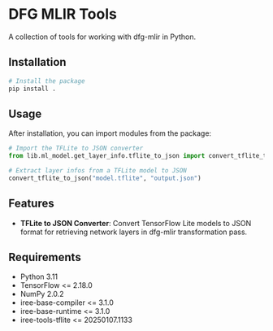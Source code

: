 # DFG MLIR Tools

A collection of tools for working with dfg-mlir in Python.

## Installation

```bash
# Install the package
pip install .
```

## Usage

After installation, you can import modules from the package:

```python
# Import the TFLite to JSON converter
from lib.ml_model.get_layer_info.tflite_to_json import convert_tflite_to_json

# Extract layer infos from a TFLite model to JSON
convert_tflite_to_json("model.tflite", "output.json")
```

## Features

- **TFLite to JSON Converter**: Convert TensorFlow Lite models to JSON format for retrieving network layers in dfg-mlir transformation pass.

## Requirements

- Python 3.11
- TensorFlow <= 2.18.0
- NumPy 2.0.2
- iree-base-compiler <= 3.1.0
- iree-base-runtime <= 3.1.0
- iree-tools-tflite <= 20250107.1133